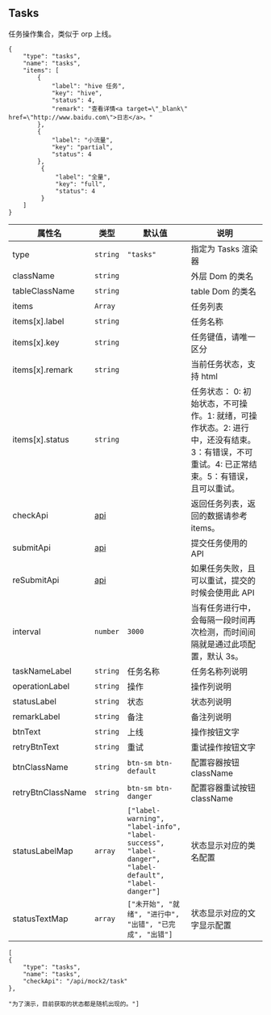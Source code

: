 ## Tasks

任务操作集合，类似于 orp 上线。

```schema:height="300" scope="body"
{
    "type": "tasks",
    "name": "tasks",
    "items": [
        {
            "label": "hive 任务",
            "key": "hive",
            "status": 4,
            "remark": "查看详情<a target=\"_blank\" href=\"http://www.baidu.com\">日志</a>。"
        },
        {
            "label": "小流量",
            "key": "partial",
            "status": 4
        },
         {
             "label": "全量",
             "key": "full",
             "status": 4
         }
    ]
}
```

| 属性名            | 类型        | 默认值                                                                                              | 说明                                                                                                                                      |
| ----------------- | ----------- | --------------------------------------------------------------------------------------------------- | ----------------------------------------------------------------------------------------------------------------------------------------- |
| type              | `string`    | `"tasks"`                                                                                           | 指定为 Tasks 渲染器                                                                                                                       |
| className         | `string`    |                                                                                                     | 外层 Dom 的类名                                                                                                                           |
| tableClassName    | `string`    |                                                                                                     | table Dom 的类名                                                                                                                          |
| items             | `Array`     |                                                                                                     | 任务列表                                                                                                                                  |
| items[x].label    | `string`    |                                                                                                     | 任务名称                                                                                                                                  |
| items[x].key      | `string`    |                                                                                                     | 任务键值，请唯一区分                                                                                                                      |
| items[x].remark   | `string`    |                                                                                                     | 当前任务状态，支持 html                                                                                                                   |
| items[x].status   | `string`    |                                                                                                     | 任务状态： 0: 初始状态，不可操作。1: 就绪，可操作状态。2: 进行中，还没有结束。3：有错误，不可重试。4: 已正常结束。5：有错误，且可以重试。 |
| checkApi          | [api](#api) |                                                                                                     | 返回任务列表，返回的数据请参考 items。                                                                                                    |
| submitApi         | [api](#api) |                                                                                                     | 提交任务使用的 API                                                                                                                        |
| reSubmitApi       | [api](#api) |                                                                                                     | 如果任务失败，且可以重试，提交的时候会使用此 API                                                                                          |
| interval          | `number`    | `3000`                                                                                              | 当有任务进行中，会每隔一段时间再次检测，而时间间隔就是通过此项配置，默认 3s。                                                             |
| taskNameLabel     | `string`    | 任务名称                                                                                            | 任务名称列说明                                                                                                                            |
| operationLabel    | `string`    | 操作                                                                                                | 操作列说明                                                                                                                                |
| statusLabel       | `string`    | 状态                                                                                                | 状态列说明                                                                                                                                |
| remarkLabel       | `string`    | 备注                                                                                                | 备注列说明                                                                                                                                |
| btnText           | `string`    | 上线                                                                                                | 操作按钮文字                                                                                                                              |
| retryBtnText      | `string`    | 重试                                                                                                | 重试操作按钮文字                                                                                                                          |
| btnClassName      | `string`    | `btn-sm btn-default`                                                                                | 配置容器按钮 className                                                                                                                    |
| retryBtnClassName | `string`    | `btn-sm btn-danger`                                                                                 | 配置容器重试按钮 className                                                                                                                |
| statusLabelMap    | `array`     | `["label-warning", "label-info", "label-success", "label-danger", "label-default", "label-danger"]` | 状态显示对应的类名配置                                                                                                                    |
| statusTextMap     | `array`     | `["未开始", "就绪", "进行中", "出错", "已完成", "出错"]`                                            | 状态显示对应的文字显示配置                                                                                                                |

```schema:height="300" scope="body"
[
{
    "type": "tasks",
    "name": "tasks",
    "checkApi": "/api/mock2/task"
},

"为了演示，目前获取的状态都是随机出现的。"]
```
